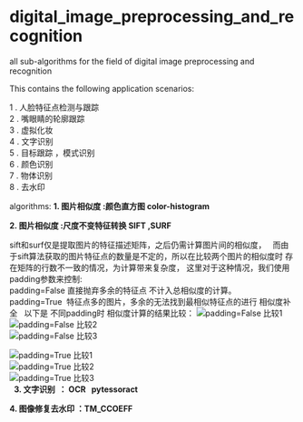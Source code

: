 # digital_image_preprocessing_and_recognition
all sub-algorithms  for the field of digital image preprocessing and recognition


This contains the following application scenarios:

1 . 人脸特征点检测与跟踪  
2 . 嘴眼睛的轮廓跟踪  
3 . 虚拟化妆  
4 . 文字识别  
5 . 目标跟踪 ，模式识别  
6 . 颜色识别  
7 . 物体识别  
8 . 去水印


algorithms:
**1. 图片相似度 :颜色直方图  color-histogram**  

**2. 图片相似度 :尺度不变特征转换 SIFT ,SURF**  

sift和surf仅是提取图片的特征描述矩阵，之后仍需计算图片间的相似度，  
而由于sift算法获取的图片特征点的数量是不定的，所以在比较两个图片的相似度时 存在矩阵的行数不一致的情况，为计算带来复杂度，
这里对于这种情况，我们使用padding参数来控制:  
padding=False 直接抛弃多余的特征点 不计入总相似度的计算。  
padding=True  特征点多的图片，多余的无法找到最相似特征点的进行 相似度补全  
以下是 不同padding时 相似度计算的结果比较：
![padding=False 比较1](https://github.com/laura-zhang-cn/digital_image_preprocessing_and_recognition/blob/master/sift_sim_padding_False.png)   
![padding=False 比较2](https://github.com/laura-zhang-cn/digital_image_preprocessing_and_recognition/blob/master/sift_sim_padding_False2.jpg)   
![padding=False 比较3](https://github.com/laura-zhang-cn/digital_image_preprocessing_and_recognition/blob/master/sift_sim_padding_False3.jpg)   
  
![padding=True 比较1](https://github.com/laura-zhang-cn/digital_image_preprocessing_and_recognition/blob/master/sift_sim_padding_True.jpg)   
![padding=True 比较2](https://github.com/laura-zhang-cn/digital_image_preprocessing_and_recognition/blob/master/sift_sim_padding_True2.jpg)   
![padding=True 比较3](https://github.com/laura-zhang-cn/digital_image_preprocessing_and_recognition/blob/master/sift_sim_padding_True3.jpg)   
  
**3. 文字识别  ： OCR   pytessoract**  

**4. 图像修复去水印 ：TM_CCOEFF**  


